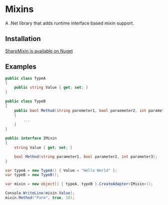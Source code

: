 # Mixins

A .Net library that adds runtime interface based mixin support.

## Installation

[SharpMixin is available on Nuget](https://www.nuget.org/packages/SharpMixin)

## Examples

````c#
public class TypeA
{
    public string Value { get; set; }
}

public class TypeB
{
    public bool Method(string paremeter1, bool paraemeter2, int parameter3)
    {
        ...
    }
}

public interface IMixin
{
    string Value { get; set; }

    bool Method(string parameter1, bool parameter2, int parameter3);
}

var typeA = new TypeA() { Value = "Hello World" };
var typeB = new TypeB();

var mixin = new object[] { typeA, typeB }.CreateAdapter<IMixin>();

Console.WriteLine(mixin.Value);
mixin.Method("Parm", true, 10);

````